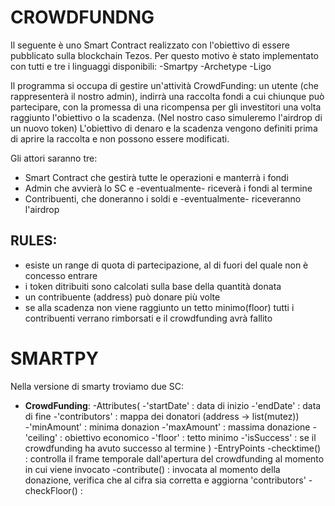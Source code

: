 # CROWDFUNDNG
Il seguente è uno Smart Contract realizzato con l'obiettivo di essere pubblicato sulla blockchain Tezos.
Per questo motivo è stato implementato con tutti e tre i linguaggi disponibili:
-Smartpy
-Archetype
-Ligo

Il programma si occupa di gestire un'attività CrowdFunding: un utente (che rappresenterà il nostro admin),
indirrà una raccolta fondi a cui chiunque può partecipare, con la promessa di una ricompensa per gli investitori una volta raggiunto l'obiettivo o la scadenza. (Nel nostro caso simuleremo l'airdrop di un nuovo token)
L'obiettivo di denaro e la scadenza vengono definiti prima di aprire la raccolta e non possono essere modificati.

Gli attori saranno tre:
* Smart Contract che gestirà tutte le operazioni e manterrà i fondi
* Admin che avvierà lo SC e -eventualmente- riceverà i fondi al termine
* Contribuenti, che doneranno i soldi e -eventualmente- riceveranno l'airdrop

## RULES:
* esiste un range di quota di partecipazione, al di fuori del quale non è concesso entrare
* i token ditribuiti sono calcolati sulla base della quantità donata
* un contribuente (address) può donare più volte
* se alla scadenza non viene raggiunto un tetto minimo(floor) tutti i contribuenti verrano rimborsati e il crowdfunding avrà fallito

# SMARTPY
Nella versione di smarty troviamo due SC:
* **CrowdFunding**:
 -Attributes(
	-'startDate' : data di inizio
	-'endDate' : data di fine
	-'contributors' : mappa dei donatori (address -> list(mutez))	
	-'minAmount' : minima donazion
	-'maxAmount' : massima donazione
	-'ceiling' : obiettivo economico
	-'floor' : tetto minimo
	-'isSuccess' : se il crowdfunding ha avuto successo al termine 
	)
 -EntryPoints
	-checktime() : controlla il frame temporale dall'apertura del crowdfunding al momento in cui viene invocato
 	-contribute() : invocata al momento della donazione, verifica che al cifra sia corretta e aggiorna 'contributors'
	-checkFloor() :